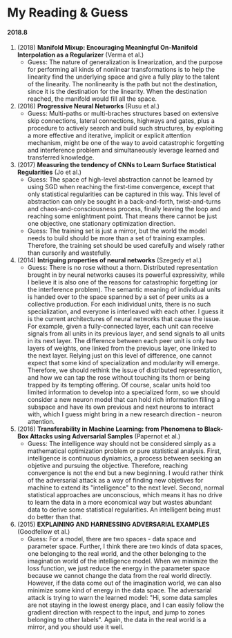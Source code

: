 # My Reading & Guess

#### 2018.8

1. (2018) **Manifold Mixup: Encouraging Meaningful On-Manifold Interpolation as a Regularizer** (Verma et al.)
    - Guess: The nature of generalization is linearization, and the purpose for performing all kinds of nonlinear transformations is to help the linearity find the underlying space and give a fully play to the talent of the linearity. The nonlinearity is the path but not the destination, since it is the destination for the linearity. When the destination reached, the manifold would fill all the space.
2. (2016) **Progressive Neural Networks** (Rusu et al.)
    - Guess: Multi-paths or multi-braches structures based on extensive skip connections, lateral connections, highways and gates, plus a procedure to actively search and build such structures, by exploiting a more effective and iterative, implicit or explicit attention mechanism, might be one of the way to avoid catastrophic forgetting and interference problem and simultaneously leverage learned and transferred knowledge.
3. (2017) **Measuring the tendency of CNNs to Learn Surface Statistical Regularities** (Jo et al.)
    - Guess: The space of high-level abstraction cannot be learned by using SGD when reaching the first-time convergence, except that only statistical regularities can be captured in this way. This level of abstraction can only be sought in a back-and-forth, twist-and-turns and chaos-and-consciousness process, finally leaving the loop and reaching some enlightment point. That means there cannot be just one objective, one stationary optimization direction.
    - Guess: The training set is just a mirror, but the world the model needs to build should be more than a set of training examples. Therefore, the training set should be used carefully and wisely rather than cursorily and wastefully.
4. (2014) **Intriguing properties of neural networks** (Szegedy et al.)
    - Guess: There is no rose without a thorn. Distributed representation brought in by neural networks causes its powerful expressivity, while I believe it is also one of the reasons for catastrophic forgetting (or the interference problem). The semantic meaning of individual units is handed over to the space spanned by a set of peer units as a collective production. For each inidividual units, there is no such specialization, and everyone is interleaved with each other. I guess it is the current architectures of neural networks that cause the issue. For example, given a fully-connected layer, each unit can receive signals from all units in its previous layer, and send signals to all units in its next layer. The difference between each peer unit is only two layers of weights, one linked from the previous layer, one linked to the next layer. Relying just on this level of difference, one cannot expect that some kind of specialization and modularity will emerge. Therefore, we should rethink the issue of distributed representation, and how we can tap the rose without touching its thorn or being trapped by its tempting offering. Of course, scalar units hold too limited information to develop into a specialized form, so we should consider a new neuron model that can hold rich information filling a subspace and have its own previous and next neurons to interact with, which I guess might bring in a new research direction - neuron attention.
5. (2016) **Transferability in Machine Learning: from Phenomena to Black-Box Attacks using Adversarial Samples** (Papernot et al.)
    - Guess: The intelligence way should not be considered simply as a mathematical optimization problem or pure statistical analysis. First, intelligence is continuous dyniamics, a process between seeking an objetive and pursuing the objective. Therefore, reaching convergence is not the end but a new beginning. I would rather think of the adversarial attack as a way of finding new objetives for machine to extend its "intelligence" to the next level. Second, normal statistical approaches are unconscious, which means it has no drive to learn the data in a more economical way but wastes abundant data to derive some statistical regularities. An intelligent being must do better than that.
6. (2015) **EXPLAINING AND HARNESSING ADVERSARIAL EXAMPLES** (Goodfellow et al.)
    - Guess: For a model, there are two spaces - data space and parameter space. Further, I think there are two kinds of data spaces, one belonging to the real world, and the other belonging to the imagination world of the intelligence model. When we minimize the loss function, we just reduce the energy in the parameter space because we cannot change the data from the real world directly. However, if the data come out of the imagination world, we can also minimize some kind of energy in the data space. The adversarial attack is trying to warn the learned model: "Hi, some data samples are not staying in the lowest energy place, and I can easily follow the gradient direction with respect to the input, and jump to zones belonging to other labels". Again, the data in the real world is a mirror, and you should use it well.
